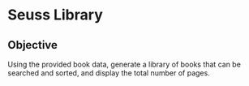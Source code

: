 # Seuss Library

## Objective
Using the provided book data, generate a library of books that can be searched and sorted, and display the total number of pages. 
